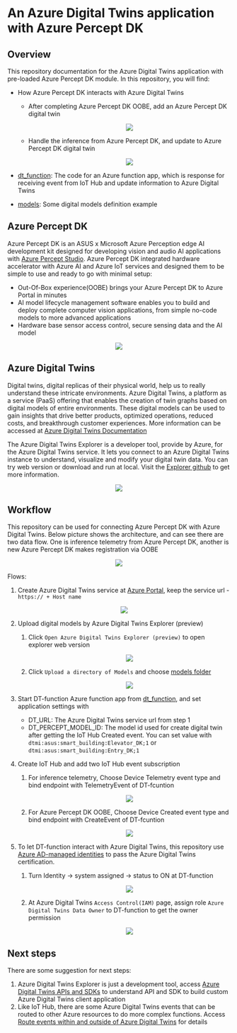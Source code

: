 # An Azure Digital Twins application with Azure Percept DK


## Overview

This repository documentation for the Azure Digital Twins application with pre-loaded Azure Percept DK module.
In this repository, you will find:

* How Azure Percept DK interacts with Azure Digital Twins

  * After completing Azure Percept DK OOBE, add an Azure Percept DK digital twin
      <p align="center">
         <img src="images/explorer_created.png"/>
      </p>

  * Handle the inference from Azure Percept DK, and update to Azure Percept DK digital twin
      <p align="center">
         <img src="images/explorer_created_arg.png"/>
      </p>

* [dt_function](dt_function): The code for an Azure function app, which is response for receiving event from IoT Hub and update information to Azure Digital Twins

* [models](models): Some digital models definition example


## Azure Percept DK

Azure Percept DK is an ASUS x Microsoft Azure Perception edge AI development kit designed for developing vision and audio AI applications with [Azure Percept Studio](https://docs.microsoft.com/en-us/azure/azure-percept/overview-azure-percept-studio). Azure Percept DK integrated hardware accelerator with Azure AI and Azure IoT services and designed them to be simple to use and ready to go with minimal setup:
  * Out-Of-Box experience(OOBE) brings your Azure Percept DK to Azure Portal in minutes
  * AI model lifecycle management software enables you to build and deploy complete computer vision applications, from simple no-code models to more advanced applications
  * Hardware base sensor access control, secure sensing data and the AI model

<p align="center">
   <img src="images/Hardware Feature_final.png" />
</p>

## Azure Digital Twins
Digital twins, digital replicas of their physical world, help us to really understand these intricate environments. Azure Digital Twins, a platform as a service (PaaS) offering that enables the creation of twin graphs based on digital models of entire environments. These digital models can be used to gain insights that drive better products, optimized operations, reduced costs, and breakthrough customer experiences. More information can be accessed at [Azure Digital Twins Documentation](https://docs.microsoft.com/en-us/azure/digital-twins/)

The Azure Digital Twins Explorer is a developer tool, provide by Azure, for the Azure Digital Twins service. It lets you connect to an Azure Digital Twins instance to understand, visualize and modify your digital twin data. You can try web version or download and run at local. Visit the [Explorer github](https://github.com/Azure-Samples/digital-twins-explorer) to get more information.

<p align="center">
   <img src="images/digital-twins-explorer_from_github.png" />
</p>

## Workflow

This repository can be used for connecting Azure Percept DK with Azure Digital Twins. Below picture shows the architecture, and can see there are two data flow. One is inference telemetry from Azure Percept DK, another is new Azure Percept DK makes registration via OOBE

<p align="center">
   <img src="images/arch.jpg" />
</p>
Flows:

1. Create Azure Digital Twins service at [Azure Portal](https://portal.azure.com/), keep the service url  - `https:// + Host name`
   <p align="center">
      <img src="images/service_url.png" />
   </p>

2. Upload digital models by Azure Digital Twins Explorer (preview)
   1. Click `Open Azure Digital Twins Explorer (preview)` to open explorer web version
      <p align="center">
         <img src="images/explorer_link.png" />
      </p>

   2. Click `Upload a directory of Models` and choose [models folder](models)
      <p align="center">
         <img src="images/upload_model.png" />
      </p>

3. Start DT-function Azure function app from [dt_function](dt_function), and set application settings with
   * DT_URL: The Azure Digital Twins service url from step 1
   * DT_PERCEPT_MODEL_ID: The model id used for create digital twin after getting the IoT Hub Created event. You can set value with `dtmi:asus:smart_building:Elevator_DK;1` or `dtmi:asus:smart_building:Entry_DK;1`

4. Create IoT Hub and add two IoT Hub event subscription
   1. For inference telemetry, Choose Device Telemetry event type and bind endpoint with TelemetryEvent of DT-fcuntion
      <p align="center">
         <img src="images/iothub_event_telemetry.png" />
      </p>

   2. For Azure Percept DK OOBE, Choose Device Created event type and bind endpoint with CreateEvent of DT-fcuntion
      <p align="center">
         <img src="images/iothub_event_created.png" />
      </p>

5. To let DT-function interact with Azure Digital Twins, this repository use [Azure AD-managed identities](https://docs.microsoft.com/en-us/azure/active-directory/managed-identities-azure-resources/) to pass the Azure Digital Twins certification.
   1. Turn Identity -> system assigned -> status to ON at DT-function
      <p align="center">
         <img src="images/managed_id.png" />
      </p>

   2. At Azure Digital Twins `Access Control(IAM)` page, assign role `Azure Digital Twins Data Owner` to DT-function to get the owner permission
      <p align="center">
         <img src="images/dt_iam_assign.png" />
      </p>

## Next steps
There are some suggestion for next steps:
 1. Azure Digital Twins Explorer is just a development tool, access [Azure Digital Twins APIs and SDKs](https://docs.microsoft.com/en-us/azure/digital-twins/concepts-apis-sdks) to understand API and SDK to build custom Azure Digital Twins client application
 2. Like IoT Hub, there are some Azure Digital Twins events that can be routed to other Azure resources to do more complex functions. Access [Route events within and outside of Azure Digital Twins](https://docs.microsoft.com/en-us/azure/digital-twins/concepts-route-events) for details